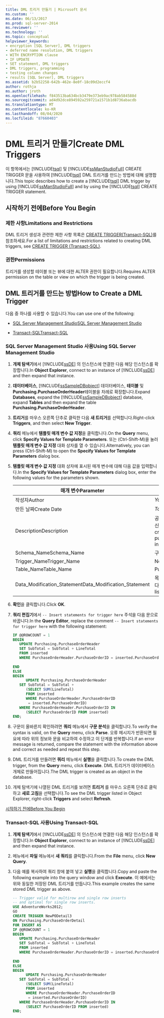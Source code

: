```yaml
---
title: DML 트리거 만들기 | Microsoft 문서
ms.custom: ''
ms.date: 06/13/2017
ms.prod: sql-server-2014
ms.reviewer: ''
ms.technology: ''
ms.topic: conceptual
helpviewer_keywords:
- encryption [SQL Server], DML triggers
- deferred name resolution, DML triggers
- WITH ENCRYPTION clause
- IF UPDATE
- SET statement, DML triggers
- DML triggers, programming
- testing column changes
- results [SQL Server], DML triggers
ms.assetid: b2b52258-642b-462e-8e0f-18c09d2eccf4
author: rothja
ms.author: jroth
ms.openlocfilehash: f843513ba634bcb3479e373eb9ac978ab584588d
ms.sourcegitcommit: ad4d92dce894592a259721a1571b1d8736abacdb
ms.translationtype: MT
ms.contentlocale: ko-KR
ms.lasthandoff: 08/04/2020
ms.locfileid: "87660403"
---
```

# <a name="create-dml-triggers"></a><span data-ttu-id="33060-102">DML 트리거 만들기</span><span class="sxs-lookup"><span data-stu-id="33060-102">Create DML Triggers</span></span>
  <span data-ttu-id="33060-103">이 항목에서는 [!INCLUDE[tsql](../../includes/tsql-md.md)] 및 [!INCLUDE[ssManStudioFull](../../includes/ssmanstudiofull-md.md)] CREATE TRIGGER 문을 사용하여 [!INCLUDE[tsql](../../includes/tsql-md.md)] DML 트리거를 만드는 방법에 대해 설명합니다.</span><span class="sxs-lookup"><span data-stu-id="33060-103">This topic describes how to create a [!INCLUDE[tsql](../../includes/tsql-md.md)] DML trigger by using [!INCLUDE[ssManStudioFull](../../includes/ssmanstudiofull-md.md)] and by using the [!INCLUDE[tsql](../../includes/tsql-md.md)] CREATE TRIGGER statement.</span></span>  
  
##  <a name="before-you-begin"></a><a name="Top"></a> <span data-ttu-id="33060-104">시작하기 전에</span><span class="sxs-lookup"><span data-stu-id="33060-104">Before You Begin</span></span>  
  
### <a name="limitations-and-restrictions"></a><span data-ttu-id="33060-105">제한 사항</span><span class="sxs-lookup"><span data-stu-id="33060-105">Limitations and Restrictions</span></span>  
 <span data-ttu-id="33060-106">DML 트리거 생성과 관련한 제한 사항 목록은 [CREATE TRIGGER&#40;Transact-SQL&#41;](/sql/t-sql/statements/create-trigger-transact-sql)를 참조하세요.</span><span class="sxs-lookup"><span data-stu-id="33060-106">For a list of limitations and restrictions related to creating DML triggers, see [CREATE TRIGGER &#40;Transact-SQL&#41;](/sql/t-sql/statements/create-trigger-transact-sql).</span></span>  
  
###  <a name="permissions"></a><a name="Permissions"></a> <span data-ttu-id="33060-107">권한</span><span class="sxs-lookup"><span data-stu-id="33060-107">Permissions</span></span>  
 <span data-ttu-id="33060-108">트리거를 생성할 테이블 또는 뷰에 대한 ALTER 권한이 필요합니다.</span><span class="sxs-lookup"><span data-stu-id="33060-108">Requires ALTER permission on the table or view on which the trigger is being created.</span></span>  
  
##  <a name="how-to-create-a-dml-trigger"></a><a name="Procedures"></a> <span data-ttu-id="33060-109">DML 트리거를 만드는 방법</span><span class="sxs-lookup"><span data-stu-id="33060-109">How to Create a DML Trigger</span></span>  
 <span data-ttu-id="33060-110">다음 중 하나를 사용할 수 있습니다.</span><span class="sxs-lookup"><span data-stu-id="33060-110">You can use one of the following:</span></span>  
  
-   [<span data-ttu-id="33060-111">SQL Server Management Studio</span><span class="sxs-lookup"><span data-stu-id="33060-111">SQL Server Management Studio</span></span>](#SSMSProcedure)  
  
-   [<span data-ttu-id="33060-112">Transact-SQL</span><span class="sxs-lookup"><span data-stu-id="33060-112">Transact-SQL</span></span>](#TsqlProcedure)  
  
###  <a name="using-sql-server-management-studio"></a><a name="SSMSProcedure"></a> <span data-ttu-id="33060-113">SQL Server Management Studio 사용</span><span class="sxs-lookup"><span data-stu-id="33060-113">Using SQL Server Management Studio</span></span>  
  
1.  <span data-ttu-id="33060-114">**개체 탐색기**에서 [!INCLUDE[ssDE](../../../includes/ssde-md.md)] 의 인스턴스에 연결한 다음 해당 인스턴스를 확장합니다.</span><span class="sxs-lookup"><span data-stu-id="33060-114">In **Object Explorer**, connect to an instance of [!INCLUDE[ssDE](../../../includes/ssde-md.md)] and then expand that instance.</span></span>  
  
2.  <span data-ttu-id="33060-115">**데이터베이스**, [!INCLUDE[ssSampleDBobject](../../includes/sssampledbobject-md.md)] 데이터베이스, **테이블** 및 **Purchasing.PurchaseOrderHeader**테이블을 차례로 확장합니다.</span><span class="sxs-lookup"><span data-stu-id="33060-115">Expand **Databases**, expand the [!INCLUDE[ssSampleDBobject](../../includes/sssampledbobject-md.md)] database, expand **Tables** and then expand the table **Purchasing.PurchaseOrderHeader**.</span></span>  
  
3.  <span data-ttu-id="33060-116">**트리거**를 마우스 오른쪽 단추로 클릭한 다음 **새 트리거**를 선택합니다.</span><span class="sxs-lookup"><span data-stu-id="33060-116">Right-click **Triggers**, and then select **New Trigger**.</span></span>  
  
4.  <span data-ttu-id="33060-117">**쿼리** 메뉴에서 **템플릿 매개 변수 값 지정**을 클릭합니다.</span><span class="sxs-lookup"><span data-stu-id="33060-117">On the **Query** menu, click **Specify Values for Template Parameters**.</span></span> <span data-ttu-id="33060-118">또는 (Ctrl-Shift-M)을 눌러 **템플릿 매개 변수 값 지정** 대화 상자를 열 수 있습니다.</span><span class="sxs-lookup"><span data-stu-id="33060-118">Alternatively, you can press (Ctrl-Shift-M) to open the **Specify Values for Template Parameters** dialog box.</span></span>  
  
5.  <span data-ttu-id="33060-119">**템플릿 매개 변수 값 지정** 대화 상자에 표시된 매개 변수에 대해 다음 값을 입력합니다.</span><span class="sxs-lookup"><span data-stu-id="33060-119">In the **Specify Values for Template Parameters** dialog box, enter the following values for the parameters shown.</span></span>  
  
    |<span data-ttu-id="33060-120">매개 변수</span><span class="sxs-lookup"><span data-stu-id="33060-120">Parameter</span></span>|<span data-ttu-id="33060-121">값</span><span class="sxs-lookup"><span data-stu-id="33060-121">Value</span></span>|  
    |---------------|-----------|  
    |<span data-ttu-id="33060-122">작성자</span><span class="sxs-lookup"><span data-stu-id="33060-122">Author</span></span>|<span data-ttu-id="33060-123">*Your name*</span><span class="sxs-lookup"><span data-stu-id="33060-123">*Your name*</span></span>|  
    |<span data-ttu-id="33060-124">만든 날짜</span><span class="sxs-lookup"><span data-stu-id="33060-124">Create Date</span></span>|<span data-ttu-id="33060-125">*Today's date*</span><span class="sxs-lookup"><span data-stu-id="33060-125">*Today's date*</span></span>|  
    |<span data-ttu-id="33060-126">Description</span><span class="sxs-lookup"><span data-stu-id="33060-126">Description</span></span>|<span data-ttu-id="33060-127">공급업체의 새 PO를 삽입하기 전에 공급업체의 신용 등급을 확인합니다.</span><span class="sxs-lookup"><span data-stu-id="33060-127">Checks the vendor credit rating before allowing a new purchase order with the vendor to be inserted.</span></span>|  
    |<span data-ttu-id="33060-128">Schema_Name</span><span class="sxs-lookup"><span data-stu-id="33060-128">Schema_Name</span></span>|<span data-ttu-id="33060-129">구매</span><span class="sxs-lookup"><span data-stu-id="33060-129">Purchasing</span></span>|  
    |<span data-ttu-id="33060-130">Trigger_Name</span><span class="sxs-lookup"><span data-stu-id="33060-130">Trigger_Name</span></span>|<span data-ttu-id="33060-131">NewPODetail2</span><span class="sxs-lookup"><span data-stu-id="33060-131">NewPODetail2</span></span>|  
    |<span data-ttu-id="33060-132">Table_Name</span><span class="sxs-lookup"><span data-stu-id="33060-132">Table_Name</span></span>|<span data-ttu-id="33060-133">PurchaseOrderDetail</span><span class="sxs-lookup"><span data-stu-id="33060-133">PurchaseOrderDetail</span></span>|  
    |<span data-ttu-id="33060-134">Data_Modification_Statement</span><span class="sxs-lookup"><span data-stu-id="33060-134">Data_Modification_Statement</span></span>|<span data-ttu-id="33060-135">목록에서 UPDATE 및 DELETE를 제거합니다.</span><span class="sxs-lookup"><span data-stu-id="33060-135">Remove UPDATE and DELETE from the list.</span></span>|  
  
6.  <span data-ttu-id="33060-136">**확인**을 클릭합니다.</span><span class="sxs-lookup"><span data-stu-id="33060-136">Click **OK**.</span></span>  
  
7.  <span data-ttu-id="33060-137">**쿼리 편집기**에서 `-- Insert statements for trigger here` 주석을 다음 문으로 바꿉니다.</span><span class="sxs-lookup"><span data-stu-id="33060-137">In the **Query Editor**, replace the comment `-- Insert statements for trigger here` with the following statement:</span></span>  
  
    ```sql  
    IF @@ROWCOUNT = 1  
    BEGIN  
       UPDATE Purchasing.PurchaseOrderHeader  
       SET SubTotal = SubTotal + LineTotal  
       FROM inserted  
       WHERE PurchaseOrderHeader.PurchaseOrderID = inserted.PurchaseOrderID  
  
    END  
    ELSE  
    BEGIN  
          UPDATE Purchasing.PurchaseOrderHeader  
       SET SubTotal = SubTotal +   
          (SELECT SUM(LineTotal)  
          FROM inserted  
          WHERE PurchaseOrderHeader.PurchaseOrderID  
           = inserted.PurchaseOrderID)  
       WHERE PurchaseOrderHeader.PurchaseOrderID IN  
          (SELECT PurchaseOrderID FROM inserted)  
    END;  
    ```  
  
8.  <span data-ttu-id="33060-138">구문이 올바른지 확인하려면 **쿼리** 메뉴에서 **구문 분석**을 클릭합니다.</span><span class="sxs-lookup"><span data-stu-id="33060-138">To verify the syntax is valid, on the **Query** menu, click **Parse**.</span></span> <span data-ttu-id="33060-139">오류 메시지가 반환되면 필요에 따라 위의 정보와 문을 비교하여 수정하고 이 단계를 반복합니다.</span><span class="sxs-lookup"><span data-stu-id="33060-139">If an error message is returned, compare the statement with the information above and correct as needed and repeat this step.</span></span>  
  
9. <span data-ttu-id="33060-140">DML 트리거를 만들려면 **쿼리** 메뉴에서 **실행**을 클릭합니다.</span><span class="sxs-lookup"><span data-stu-id="33060-140">To create the DML trigger, from the **Query** menu, click **Execute**.</span></span> <span data-ttu-id="33060-141">DML 트리거가 데이터베이스 개체로 만들어집니다.</span><span class="sxs-lookup"><span data-stu-id="33060-141">The DML trigger is created as an object in the database.</span></span>  
  
10. <span data-ttu-id="33060-142">개체 탐색기에 나열된 DML 트리거를 보려면 **트리거** 를 마우스 오른쪽 단추로 클릭하고 **새로 고침**을 선택합니다.</span><span class="sxs-lookup"><span data-stu-id="33060-142">To see the DML trigger listed in Object Explorer, right-click **Triggers** and select **Refresh**.</span></span>  
  
 [<span data-ttu-id="33060-143">시작하기 전에</span><span class="sxs-lookup"><span data-stu-id="33060-143">Before You Begin</span></span>](#Top)  
  
###  <a name="using-transact-sql"></a><a name="TsqlProcedure"></a> <span data-ttu-id="33060-144">Transact-SQL 사용</span><span class="sxs-lookup"><span data-stu-id="33060-144">Using Transact-SQL</span></span>  
  
1.  <span data-ttu-id="33060-145">**개체 탐색기**에서 [!INCLUDE[ssDE](../../../includes/ssde-md.md)] 의 인스턴스에 연결한 다음 해당 인스턴스를 확장합니다.</span><span class="sxs-lookup"><span data-stu-id="33060-145">In **Object Explorer**, connect to an instance of [!INCLUDE[ssDE](../../../includes/ssde-md.md)] and then expand that instance.</span></span>  
  
2.  <span data-ttu-id="33060-146">메뉴에서 **파일** 메뉴에서 **새 쿼리**를 클릭합니다.</span><span class="sxs-lookup"><span data-stu-id="33060-146">From the **File** menu, click **New Query**.</span></span>  
  
3.  <span data-ttu-id="33060-147">다음 예를 복사하여 쿼리 창에 붙여 넣고 **실행**을 클릭합니다.</span><span class="sxs-lookup"><span data-stu-id="33060-147">Copy and paste the following example into the query window and click **Execute**.</span></span> <span data-ttu-id="33060-148">이 예에서는 위와 동일한 저장된 DML 트리거를 만듭니다.</span><span class="sxs-lookup"><span data-stu-id="33060-148">This example creates the same stored DML trigger as above.</span></span>  
  
    ```sql
    -- Trigger valid for multirow and single row inserts  
    -- and optimal for single row inserts.  
    USE AdventureWorks2012;  
    GO  
    CREATE TRIGGER NewPODetail3  
    ON Purchasing.PurchaseOrderDetail  
    FOR INSERT AS  
    IF @@ROWCOUNT = 1  
    BEGIN  
       UPDATE Purchasing.PurchaseOrderHeader  
       SET SubTotal = SubTotal + LineTotal  
       FROM inserted  
       WHERE PurchaseOrderHeader.PurchaseOrderID = inserted.PurchaseOrderID  
  
    END  
    ELSE  
    BEGIN  
          UPDATE Purchasing.PurchaseOrderHeader  
       SET SubTotal = SubTotal +   
          (SELECT SUM(LineTotal)  
          FROM inserted  
          WHERE PurchaseOrderHeader.PurchaseOrderID  
           = inserted.PurchaseOrderID)  
       WHERE PurchaseOrderHeader.PurchaseOrderID IN  
          (SELECT PurchaseOrderID FROM inserted)  
    END;  
    ```  
